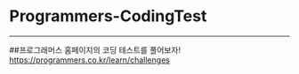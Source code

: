 # Programmers-CodingTest
------
##프로그래머스 홈페이지의 코딩 테스트를 풀어보자!
https://programmers.co.kr/learn/challenges
